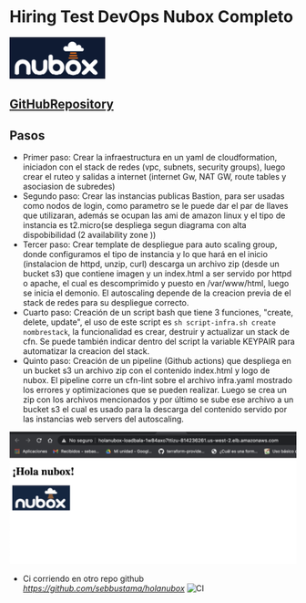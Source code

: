 # Hiring Test DevOps Nubox Completo
![Nubox!!!!](/img_nubox/nubox_img.png?raw=true "nubox")

## [GitHubRepository](https://github.com/CristianRodriguezANubox/devops-hiring-test)

## Pasos

- Primer paso:
        Crear la infraestructura en un yaml de cloudformation, iniciadon con el stack de redes (vpc, subnets, security groups),
        luego crear el ruteo y salidas a internet (internet Gw, NAT GW, route tables y asociasion de subredes)
- Segundo paso:
        Crear las instancias publicas Bastion, para ser usadas como nodos de login, como parametro se le puede dar el par de llaves
        que utilizaran, además se ocupan las ami de amazon linux y el tipo de instancia es t2.micro(se despliega segun diagrama con alta dispobibilidad (2 availability zone ))
- Tercer paso:
        Crear template de despliegue para auto scaling group, donde configuramos el tipo de instancia y lo que hará en el inicio (instalacion de httpd, unzip, curl)
        descarga un archivo zip (desde un bucket s3) que contiene imagen y un index.html a ser servido por httpd o apache, el cual es descomprimido y puesto en /var/www/html, luego
        se inicia el demonio. El autoscaling depende de la creacion previa de el stack de redes para su despliegue correcto.
- Cuarto paso:
        Creación de un script bash que tiene 3 funciones, "create, delete, update", el uso de este script es `sh script-infra.sh create nombrestack`, la funcionalidad
        es crear, destruir y actualizar un stack de cfn. Se puede también indicar dentro del script la variable KEYPAIR para automatizar la creacion del stack.
- Quinto paso:
        Creación de un pipeline (Github actions) que despliega en un bucket s3 un archivo zip con el contenido index.html y logo de nubox.
        El pipeline corre un cfn-lint sobre el archivo infra.yaml mostrado los errores y optimizaciones que se pueden realizar. Luego se crea un zip con los archivos mencionados
        y por último se sube ese archivo a un bucket s3 el cual es usado para la descarga del contenido servido por las instancias web servers del autoscaling. 

![Challenge Nubox!!!!](holanubox.png?raw=true "nubox")
 - Ci corriendo en otro repo github  *https://github.com/sebbustama/holanubox*
![CI](https://github.com/sebbustama/holanubox/workflows/CI/badge.svg?branch=main&event=push)
